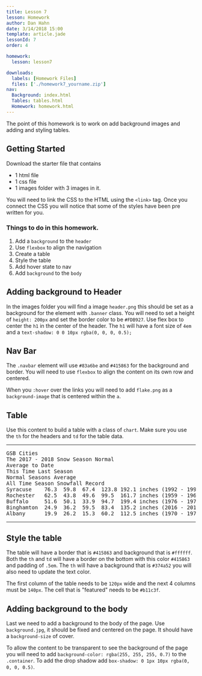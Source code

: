 ```yaml
---
title: Lesson 7
lesson: Homework
author: Dan Hahn
date: 3/14/2018 15:00
template: article.jade
lessonId: 7
order: 4

homework:
  lesson: lesson7

downloads:
  labels: [Homework Files]
  files: ['./homework7_yourname.zip']
nav:
  Background: index.html
  Tables: tables.html
  Homework: homework.html
---
```


The point of this homework is to work on add background images and adding and styling tables.

## Getting Started

Download the starter file that contains

- 1 html file
- 1 css file
- 1 images folder with 3 images in it.

You will need to link the CSS to the HTML using the `<link>` tag. Once you connect the CSS you will notice that some of the styles have been pre written for you.

### Things to do in this homework.

1.  Add a `background` to the `header`
2.  Use `flexbox` to align the navigation
3.  Create a table
4.  Style the table
5.  Add hover state to nav
6.  Add `background` to the `body`

## Adding background to Header

In the images folder you will find a image `header.png` this should be set as a background for the element with `.banner` class. You will need to set a height of `height: 200px` and set the border color to be `#FDB927`. Use flex box to center the `h1` in the center of the header. The `h1` will have a font size of `4em` and a `text-shadow: 0 0 10px rgba(0, 0, 0, 0.5);`

## Nav Bar

The `.navbar` element will use `#83a6be` and `#415863` for the background and border. You will need to use `flexbox` to align the content on its own row and centered.

When you `:hover` over the links you will need to add `flake.png` as a `background-image` that is centered within the `a`.

## Table

Use this content to build a table with a class of `chart`. Make sure you use the `th` for the headers and `td` for the table data.

---

<pre>
GSB Cities
The 2017 - 2018 Snow Season Normal
Average to Date
This Time Last Season
Normal Seasons Average
All Time Season Snowfall Record
Syracuse    76.3  59.8  67.4  123.8 192.1 inches (1992 - 1993)
Rochester   62.5  43.8  49.6  99.5  161.7 inches (1959 - 1960)
Buffalo     51.6  50.1  33.9  94.7  199.4 inches (1976 - 1977)
Binghamton  24.9  36.2  59.5  83.4  135.2 inches (2016 - 2017)
Albany      19.9  26.2  15.3  60.2  112.5 inches (1970 - 1971)
</pre>

---

## Style the table

The table will have a border that is `#415863` and background that is `#ffffff`. Both the `th` and `td` will have a border on the bottom with this color `#415863` and padding of `.5em`. The `th` will have a background that is `#374a52` you will also need to update the text color.

The first column of the table needs to be `120px` wide and the next 4 columns must be `140px`. The cell that is "featured" needs to be `#b11c3f`.

## Adding background to the body

Last we need to add a background to the body of the page. Use `background.jpg`, it should be fixed and centered on the page. It should have a `background-size` of cover.

To allow the content to be transparent to see the background of the page you will need to add `background-color: rgba(255, 255, 255, 0.7)` to the `.container`. To add the drop shadow add `box-shadow: 0 1px 10px rgba(0, 0, 0, 0.5)`.

